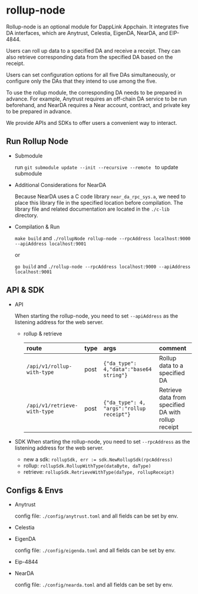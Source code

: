 # rollup-node

Rollup-node is an optional module for DappLink Appchain. It integrates five DA interfaces, which are Anytrust, Celestia,
EigenDA, NearDA, and EIP-4844.

Users can roll up data to a specified DA and receive a receipt. They can also retrieve corresponding data from the
specified DA based on the receipt.

Users can set configuration options for all five DAs simultaneously, or configure only the DAs that they intend to use
among the five.

To use the rollup module, the corresponding DA needs to be prepared in advance. For example, Anytrust requires an
off-chain DA service to be run beforehand, and NearDA requires a Near account, contract, and private key to be prepared
in advance.

We provide APIs and SDKs to offer users a convenient way to interact.

## Run Rollup Node

- Submodule

  run `git submodule update --init --recursive --remote ` to update submodule
- Additional Considerations for NearDA

  Because NearDA uses a C code library `near_da_rpc_sys.a`, we need to place this library file in the specified location
  before compilation. The library file and related documentation are located in the `./c-lib` directory.
- Compilation & Run

  `make build` and `./rollupNode rollup-node --rpcAddress localhost:9000 --apiAddress localhost:9001`

  or

  `go build` and `./rollup-node --rpcAddress localhost:9000 --apiAddress localhost:9001`

## API & SDK

- API

  When starting the rollup-node, you need to set `--apiAddress` as the listening address for the web server.

    - rollup & retrieve

      | route | type | args                                       | comment                                             |
      |:----- |:-----|:-------------------------------------------|:----------------------------------------------------|
      |`/api/v1/rollup-with-type`| post | `{"da_type": 4,"data":"base64 string"}`    | Rollup data to a specified DA |
      |`/api/v1/retrieve-with-type` | post |  `{"da_type": 4, "args":"rollup receipt"}` | Retrieve data from specified DA with rollup receipt |



- SDK 
    When starting the rollup-node, you need to set `--rpcAddress` as the listening address for the web server.
  - new a sdk: `rollupSdk, err := sdk.NewRollupSdk(rpcAddress)`
  - rollup: `rollupSdk.RollupWithType(dataByte, daType)`
  - retrieve: `rollupSdk.RetrieveWithType(daType, rollupReceipt)`


## Configs & Envs

- Anytrust

    config file: `./config/anytrust.toml` and all fields can be set by env.
- Celestia
- EigenDA

    config file: `./config/eigenda.toml` and all fields can be set by env.
- Eip-4844
- NearDA

    config file: `./config/nearda.toml` and all fields can be set by env.